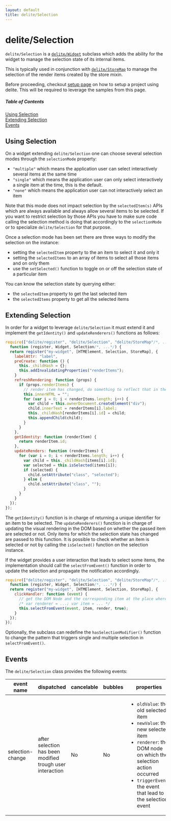 ```yaml
---
layout: default
title: delite/Selection
---
```


# delite/Selection

`delite/Selection` is a [`delite/Widget`](Widget.md) subclass which adds the ability for the widget to manage the 
selection state of its internal items.

This is typically used in conjunction with [`delite/StoreMap`](StoreMap.md) to manage the selection of the render items 
created by the store mixin.

Before proceeding, checkout [setup page](setup.md) on how to setup a project using delite. This will be required to leverage the samples from this page.

##### Table of Contents
[Using Selection](#using)  
[Extending Selection](#extending)  
[Events](#events)

<a name="using"></a>
## Using Selection

On a widget extending `delite/Selection` one can choose several selection modes through the `selectionMode` property:

  * `"multiple"` which means the application user can select interactively several items at the same time
  * `"single"` which means the application user can only select interactively a single item at the time, this is the default.
  * `"none"` which means the application user can not interactively select an item

Note that this mode does not impact selection by the `selectedItem(s)` APIs which are always available and always allow 
several items to be selected. If you want to restrict selection by those APIs you have to make sure code calling the 
selection method is doing that accordingly to the `selectionMode` or to specialize `delite/Selection` for that purpose.

Once a selection mode has been set there are three ways to modify the selection on the instance:
 
  * setting the `selectedItem` property to the an item to select it and only it
  * setting the `selectedItems` to an array of items to select all those items and on only them
  * use the `setSelected()` function to toggle on or off the selection state of a particular item

You can know the selection state by querying either:

  * the `selectedItem` property to get the last selected item
  * the `selectedItems` property to get all the selected items

<a name="extending"></a>
## Extending Selection

In order for a widget to leverage `delite/Selection` it must extend it and implement the `getIdentity()` and
`updateRenderers()` functions as follows:

```js
require(["delite/register", "delite/Selection", "delite/StoreMap"/*, ...*/], 
  function (register, Widget, Selection/*, ...*/) {
  return register("my-widget", [HTMElement, Selection, StoreMap], {
    labelAttr: "label",
    preCreate: function () {
      this._childHash = {};
      this.addInvalidatingProperties("renderItems");
    }
    refreshRendering: function (props) {
      if (props.renderItems) {
        // render item has changed, do something to reflect that in the rendering
        this.innerHTML = "";
        for (var i = 0; i < renderItems.length; i++) {
          var child = this.ownerDocument.createElement("div");
          child.innerText = renderItems[i].label;
          this._childHash[renderItems[i].id] = child;
          this.appendChild(child);
        }
      }
    },
    getIdentity: function (renderItem) {
      return renderItem.id;
    },
    updateRenders: function (renderItems) {
      for (var i = 0; i < renderItems.length; i++) {
        var child = this._childHash[items[i].id];
    	var selected = this.isSelected(items[i]);
      	if (selected) {
      	  child.setAttribute("class", "selected");
      	} else {
      	  child.setAttribute("class", "");
      	}
      }    
    }
  });
});
```

The `getIdentity()` function is in charge of returning a unique identifier for an item to be selected. The
`updateRenderers()` function is in charge of updating the visual rendering in the DOM based on whether the passed
item are selected or not. Only items for which the selection state has changed are passed to this function. It is
possible to check whether an item is selected or not by calling the `isSelected()` function on the selection instance.

If the widget provides a user interaction that leads to select some items, the implementation should call the
`selectFromEvent()` function in order to update the selection and propagate the notification accordingly.

```js
require(["delite/register", "delite/Selection", "delite/StoreMap"/*, ...*/], 
  function (register, Widget, Selection/*, ...*/) {
  return register("my-widget", [HTMElement, Selection, StoreMap], {
    clickHandler: function (event) {
      // get the DOM Node and the corresponding item at the place where the click event occured
      /* var renderer = ...; var item = ... */ 
      this.selectFromEvent(event, item, render, true);
    }
  });
});
```

Optionally, the subclass can redefine the `hasSelectionModifier()` function to change the pattern that triggers single
and multiple selection in `selectFromEvent()`.

<a name="events"></a>
## Events

The `delite/Selection` class provides the following events:

|event name|dispatched|cancelable|bubbles|properties|
|----------|----------|----------|-------|----------|
|selection-change|after selection has been modified trough user interaction|No|No|<ul><li>`oldValue`: the old selected item</li><li>`newValue`: the new selected item</li><li>`renderer`: the DOM node on which the selection action occurred</li><li>`triggerEvent`: the event that lead to the selection event</li></ul>|

